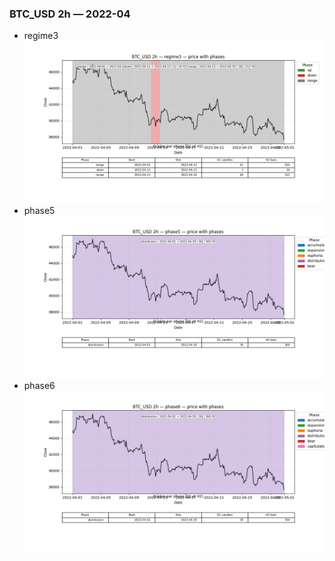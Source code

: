 ### BTC_USD 2h — 2022-04

- regime3
![BTC_USD_2h_regime3_2022-04_phase_price.png](outputs/fourier/phase_monthly/BTC_USD/2h/2022/2022-04/BTC_USD_2h_regime3_2022-04_phase_price.png)
- phase5
![BTC_USD_2h_phase5_2022-04_phase_price.png](outputs/fourier/phase_monthly/BTC_USD/2h/2022/2022-04/BTC_USD_2h_phase5_2022-04_phase_price.png)
- phase6
![BTC_USD_2h_phase6_2022-04_phase_price.png](outputs/fourier/phase_monthly/BTC_USD/2h/2022/2022-04/BTC_USD_2h_phase6_2022-04_phase_price.png)